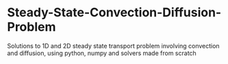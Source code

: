 # Steady-State-Convection-Diffusion-Problem
Solutions to 1D and 2D steady state transport problem involving convection and diffusion, using python, numpy and solvers made from scratch
